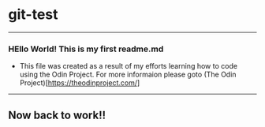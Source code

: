 # git-test
---
### HEllo World! This is my first readme.md
- This file was created as a result of my efforts learning how to code using the Odin Project. For more informaion please goto (The Odin Project)[https://theodinproject.com/]
--- 
## Now back to work!!